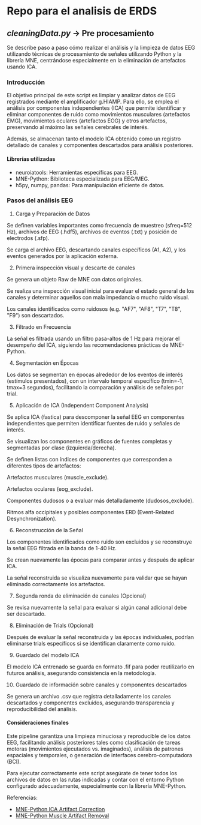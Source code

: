 # Repo para el analisis de ERDS

## *cleaningData.py* -> Pre procesamiento 

Se describe paso a paso cómo realizar el análisis y la limpieza de datos EEG utilizando técnicas de procesamiento de señales utilizando Python y la librería MNE, centrándose especialmente en la eliminación de artefactos usando ICA.

### Introducción

El objetivo principal de este script es limpiar y analizar datos de EEG registrados mediante el amplificador g.HIAMP. Para ello, se emplea el análisis por componentes independientes (ICA) que permite identificar y eliminar componentes de ruido como movimientos musculares (artefactos EMG), movimientos oculares (artefactos EOG) y otros artefactos, preservando al máximo las señales cerebrales de interés.

Además, se almacenan tanto el modelo ICA obtenido como un registro detallado de canales y componentes descartados para análisis posteriores.

#### Librerías utilizadas
- neuroiatools: Herramientas específicas para EEG.
- MNE-Python: Biblioteca especializada para EEG/MEG.
- h5py, numpy, pandas: Para manipulación eficiente de datos.

### Pasos del análisis EEG

1. Carga y Preparación de Datos

Se definen variables importantes como frecuencia de muestreo (sfreq=512 Hz), archivos de EEG (.hdf5), archivos de eventos (.txt) y posición de electrodos (.sfp).

Se carga el archivo EEG, descartando canales específicos (A1, A2), y los eventos generados por la aplicación externa.

2. Primera inspección visual y descarte de canales

Se genera un objeto Raw de MNE con datos originales.

Se realiza una inspección visual inicial para evaluar el estado general de los canales y determinar aquellos con mala impedancia o mucho ruido visual.

Los canales identificados como ruidosos (e.g. "AF7", "AF8", "T7", "T8", "F9") son descartados.

3. Filtrado en Frecuencia

La señal es filtrada usando un filtro pasa-altos de 1 Hz para mejorar el desempeño del ICA, siguiendo las recomendaciones prácticas de MNE-Python.

4. Segmentación en Épocas

Los datos se segmentan en épocas alrededor de los eventos de interés (estímulos presentados), con un intervalo temporal específico (tmin=-1, tmax=3 segundos), facilitando la comparación y análisis de señales por trial.

5. Aplicación de ICA (Independent Component Analysis)

Se aplica ICA (fastica) para descomponer la señal EEG en componentes independientes que permiten identificar fuentes de ruido y señales de interés.

Se visualizan los componentes en gráficos de fuentes completas y segmentadas por clase (izquierda/derecha).

Se definen listas con índices de componentes que corresponden a diferentes tipos de artefactos:

Artefactos musculares (muscle_exclude).

Artefactos oculares (eog_exclude).

Componentes dudosos o a evaluar más detalladamente (dudosos_exclude).

Ritmos alfa occipitales y posibles componentes ERD (Event-Related Desynchronization).

6. Reconstrucción de la Señal

Los componentes identificados como ruido son excluidos y se reconstruye la señal EEG filtrada en la banda de 1-40 Hz.

Se crean nuevamente las épocas para comparar antes y después de aplicar ICA.

La señal reconstruida se visualiza nuevamente para validar que se hayan eliminado correctamente los artefactos.

7. Segunda ronda de eliminación de canales (Opcional)

Se revisa nuevamente la señal para evaluar si algún canal adicional debe ser descartado.

8. Eliminación de Trials (Opcional)

Después de evaluar la señal reconstruida y las épocas individuales, podrían eliminarse trials específicos si se identifican claramente como ruido.

9. Guardado del modelo ICA

El modelo ICA entrenado se guarda en formato .fif para poder reutilizarlo en futuros análisis, asegurando consistencia en la metodología.

10. Guardado de información sobre canales y componentes descartados

Se genera un archivo .csv que registra detalladamente los canales descartados y componentes excluidos, asegurando transparencia y reproducibilidad del análisis.

#### Consideraciones finales

Este pipeline garantiza una limpieza minuciosa y reproducible de los datos EEG, facilitando análisis posteriores tales como clasificación de tareas motoras (movimientos ejecutados vs. imaginados), análisis de patrones espaciales y temporales, o generación de interfaces cerebro-computadora (BCI).

Para ejecutar correctamente este script asegúrate de tener todos los archivos de datos en las rutas indicadas y contar con el entorno Python configurado adecuadamente, especialmente con la librería MNE-Python.

Referencias:

- [MNE-Python ICA Artifact Correction](https://mne.tools/stable/auto_tutorials/preprocessing/40_artifact_correction_ica.html)
- [MNE-Python Muscle Artifact Removal](https://mne.tools/stable/auto_examples/preprocessing/muscle_ica.html)